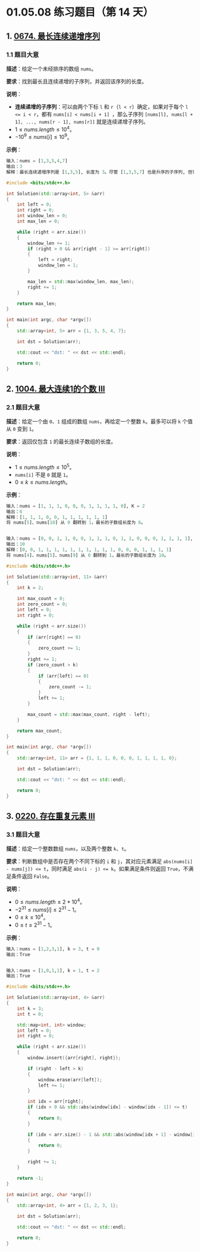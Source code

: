 # 01.05.08 练习题目（第 14 天）

## 1. [0674. 最长连续递增序列](https://leetcode.cn/problems/longest-continuous-increasing-subsequence/)

### 1.1 题目大意

**描述**：给定一个未经排序的数组 `nums`。

**要求**：找到最长且连续递增的子序列，并返回该序列的长度。

**说明**：

- **连续递增的子序列**：可以由两个下标 `l` 和 `r`（`l < r`）确定，如果对于每个 `l <= i < r`，都有 `nums[i] < nums[i + 1] `，那么子序列 `[nums[l], nums[l + 1], ..., nums[r - 1], nums[r]]` 就是连续递增子序列。
- $1 \le nums.length \le 10^4$。
- $-10^9 \le nums[i] \le 10^9$。

**示例**：

```Python
输入：nums = [1,3,5,4,7]
输出：3
解释：最长连续递增序列是 [1,3,5], 长度为 3。尽管 [1,3,5,7] 也是升序的子序列, 但它不是连续的，因为 5 和 7 在原数组里被 4 隔开。 
```

```C++
#include <bits/stdc++.h>

int Solution(std::array<int, 5> &arr)
{
    int left = 0;
    int right = 0;
    int window_len = 0;
    int max_len = 0;

    while (right < arr.size())
    {
        window_len += 1;
        if (right > 0 && arr[right - 1] >= arr[right])
        {
            left = right;
            window_len = 1;
        }

        max_len = std::max(window_len, max_len);
        right += 1;
    }

    return max_len;
}

int main(int argc, char *argv[])
{
    std::array<int, 5> arr = {1, 3, 5, 4, 7};

    int dst = Solution(arr);

    std::cout << "dst: " << dst << std::endl;

    return 0;
}
```

## 2. [1004. 最大连续1的个数 III](https://leetcode.cn/problems/max-consecutive-ones-iii/)

### 2.1 题目大意

**描述**：给定一个由 `0`、`1` 组成的数组 `nums`，再给定一个整数 `k`。最多可以将 `k` 个值从 `0` 变到 `1`。

**要求**：返回仅包含 `1` 的最长连续子数组的长度。

**说明**：

- $1 \le nums.length \le 10^5$。
- `nums[i]` 不是 `0` 就是 `1`。
- $0 \le k \le nums.length$。

**示例**：

```Python
输入：nums = [1, 1, 1, 0, 0, 0, 1, 1, 1, 1, 0], K = 2
输出：6
解释：[1, 1, 1, 0, 0, 1, 1, 1, 1, 1, 1]
将 nums[5]、nums[10] 从 0 翻转到 1，最长的子数组长度为 6。


输入：nums = [0, 0, 1, 1, 0, 0, 1, 1, 1, 0, 1, 1, 0, 0, 0, 1, 1, 1, 1], K = 3
输出：10
解释：[0, 0, 1, 1, 1, 1, 1, 1, 1, 1, 1, 1, 0, 0, 0, 1, 1, 1, 1]
将 nums[4]、nums[5]、nums[9] 从 0 翻转到 1，最长的子数组长度为 10。
```

```C++
#include <bits/stdc++.h>

int Solution(std::array<int, 11> &arr)
{
    int k = 2;

    int max_count = 0;
    int zero_count = 0;
    int left = 0;
    int right = 0;

    while (right < arr.size())
    {
        if (arr[right] == 0)
        {
            zero_count += 1;
        }
        right += 1;
        if (zero_count > k)
        {
            if (arr[left] == 0)
            {
                zero_count -= 1;
            }
            left += 1;
        }

        max_count = std::max(max_count, right - left);
    }

    return max_count;
}

int main(int argc, char *argv[])
{
    std::array<int, 11> arr = {1, 1, 1, 0, 0, 0, 1, 1, 1, 1, 0};

    int dst = Solution(arr);

    std::cout << "dst: " << dst << std::endl;

    return 0;
}
```

## 3. [0220. 存在重复元素 III](https://leetcode.cn/problems/contains-duplicate-iii/)

### 3.1 题目大意

**描述**：给定一个整数数组 `nums`，以及两个整数 `k`、`t`。

**要求**：判断数组中是否存在两个不同下标的 `i` 和 `j`，其对应元素满足 `abs(nums[i] - nums[j]) <= t`，同时满足 `abs(i - j) <= k`。如果满足条件则返回 `True`，不满足条件返回 `False`。

**说明**：

- $0 \le nums.length \le 2 * 10^4$。
- $-2^{31} \le nums[i] \le 2^{31} - 1$。
- $0 \le k \le 10^4$。
- $0 \le t \le 2^{31} - 1$。

**示例**：

```Python
输入：nums = [1,2,3,1], k = 3, t = 0
输出：True


输入：nums = [1,0,1,1], k = 1, t = 2
输出：True
```

```C++
#include <bits/stdc++.h>

int Solution(std::array<int, 4> &arr)
{
    int k = 3;
    int t = 0;

    std::map<int, int> window;
    int left = 0;
    int right = 0;

    while (right < arr.size())
    {
        window.insert({arr[right], right});

        if (right - left > k)
        {
            window.erase(arr[left]);
            left += 1;
        }

        int idx = arr[right];
        if (idx > 0 && std::abs(window[idx] - window[idx - 1]) <= t)
        {
            return 0;
        }

        if (idx < arr.size() - 1 && std::abs(window[idx + 1] - window[idx]) <= t)
        {
            return 0;
        }

        right += 1;
    }

    return -1;
}

int main(int argc, char *argv[])
{
    std::array<int, 4> arr = {1, 2, 3, 1};

    int dst = Solution(arr);

    std::cout << "dst: " << dst << std::endl;

    return 0;
}
```

